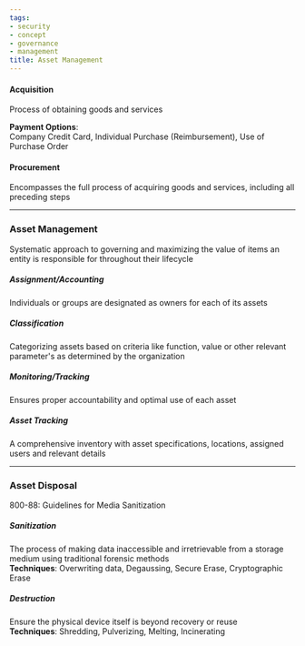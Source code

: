 ```yaml
---
tags:
- security
- concept
- governance
- management
title: Asset Management
---
```


#### Acquisition 
Process of obtaining goods and services  

**Payment Options**:  
Company Credit Card, Individual Purchase (Reimbursement), Use of Purchase Order

#### Procurement
Encompasses the full process of acquiring goods and services, including all preceding steps

---

### Asset Management
Systematic approach to governing and maximizing the value of items an entity is responsible for throughout their lifecycle

##### Assignment/Accounting
Individuals or groups are designated as owners for each of its assets

##### Classification
Categorizing assets based on criteria like function, value or other relevant parameter's as determined by the organization

##### Monitoring/Tracking
Ensures proper accountability and optimal use of each asset

##### Asset Tracking
A comprehensive inventory with asset specifications, locations, assigned users and relevant details

---

### Asset Disposal
800-88: Guidelines for Media Sanitization

##### Sanitization
The process of making data inaccessible and irretrievable from a storage medium using traditional forensic methods  
**Techniques**: Overwriting data, Degaussing, Secure Erase, Cryptographic Erase

##### Destruction
Ensure the physical device itself is beyond recovery or reuse  
**Techniques**: Shredding, Pulverizing, Melting, Incinerating